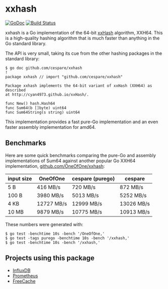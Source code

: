 # xxhash

[![GoDoc](https://godoc.org/github.com/cespare/xxhash?status.svg)](https://godoc.org/github.com/cespare/xxhash)
[![Build Status](https://travis-ci.org/cespare/xxhash.svg?branch=master)](https://travis-ci.org/cespare/xxhash)

xxhash is a Go implementation of the 64-bit
[xxHash](http://cyan4973.github.io/xxHash/) algorithm, XXH64. This is a
high-quality hashing algorithm that is much faster than anything in the Go
standard library.

The API is very small, taking its cue from the other hashing packages in the
standard library:

    $ go doc github.com/cespare/xxhash                                                                                                                                                                                              !
    package xxhash // import "github.com/cespare/xxhash"

    Package xxhash implements the 64-bit variant of xxHash (XXH64) as described
    at http://cyan4973.github.io/xxHash/.

    func New() hash.Hash64
    func Sum64(b []byte) uint64
    func Sum64String(s string) uint64

This implementation provides a fast pure-Go implementation and an even faster
assembly implementation for amd64.

## Benchmarks

Here are some quick benchmarks comparing the pure-Go and assembly
implementations of Sum64 against another popular Go XXH64 implementation,
[github.com/OneOfOne/xxhash](https://github.com/OneOfOne/xxhash):

| input size | OneOfOne | cespare (purego) | cespare |
| --- | --- | --- | --- |
| 5 B   |  416 MB/s | 720 MB/s |  872 MB/s  |
| 100 B | 3980 MB/s | 5013 MB/s | 5252 MB/s  |
| 4 KB  | 12727 MB/s | 12999 MB/s | 13026 MB/s |
| 10 MB | 9879 MB/s | 10775 MB/s | 10913 MB/s  |

These numbers were generated with:

```
$ go test -benchtime 10s -bench '/OneOfOne,'
$ go test -tags purego -benchtime 10s -bench '/xxhash,'
$ go test -benchtime 10s -bench '/xxhash,'
```

## Projects using this package

- [InfluxDB](https://github.com/influxdata/influxdb)
- [Prometheus](https://github.com/prometheus/prometheus)
- [FreeCache](https://github.com/coocood/freecache)
